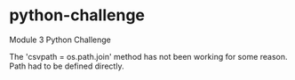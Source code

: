 # python-challenge
Module 3 Python Challenge

The 'csvpath = os.path.join' method has not been working for some reason. Path had to be defined directly.
